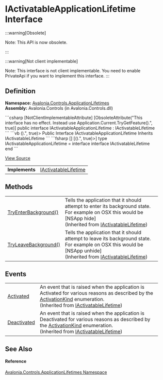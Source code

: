 # IActivatableApplicationLifetime Interface
<span>
:::warning[Obsolete]

Note: This API is now obsolete.

:::

</span><span>
:::warning[Not client implementable]

Note: This interface is not client implementable. You need to enable PrivateApi if you want to implement this interface.
:::

</span>



## Definition
**Namespace:** <a href="N_Avalonia_Controls_ApplicationLifetimes">Avalonia.Controls.ApplicationLifetimes</a>  
**Assembly:** Avalonia.Controls (in Avalonia.Controls.dll)

<Tabs groupId="api-code-preview">
<TabItem value="csharp" label="C#">
```csharp
[NotClientImplementableAttribute]
[ObsoleteAttribute("This interface has no effect. Instead use Application.Current.TryGetFeature<IActivatableLifetime>().", 
	true)]
public interface IActivatableApplicationLifetime : IActivatableLifetime
```
</TabItem>
<TabItem value="vb" label="VB">
```vb
<NotClientImplementableAttribute>
<ObsoleteAttribute("This interface has no effect. Instead use Application.Current.TryGetFeature<IActivatableLifetime>().", 
	true)>
Public Interface IActivatableApplicationLifetime
	Inherits IActivatableLifetime
```
</TabItem>
<TabItem value="fsharp" label="F#">
```fsharp
[<NotClientImplementableAttribute>]
[<ObsoleteAttribute("This interface has no effect. Instead use Application.Current.TryGetFeature<IActivatableLifetime>().", 
	true)>]
type IActivatableApplicationLifetime = 
    interface
        interface IActivatableLifetime
    end
```
</TabItem>
</Tabs>



<a href="https://github.com/AvaloniaUI/Avalonia/tree/master/src/Avalonia.Controls/ApplicationLifetimes/IActivatableApplicationLifetime.cs" title="View the source code">View Source</a>

<table>
<tr><td><strong>Implements</strong></td><td><a href="T_Avalonia_Controls_ApplicationLifetimes_IActivatableLifetime">IActivatableLifetime</a></td></tr>
</table>



## Methods
<table>
<tr>
<td><a href="M_Avalonia_Controls_ApplicationLifetimes_IActivatableLifetime_TryEnterBackground">TryEnterBackground()</a></td>
<td>Tells the application that it should attempt to enter its background state. For example on OSX this would be [NSApp hide]<br />(Inherited from <a href="T_Avalonia_Controls_ApplicationLifetimes_IActivatableLifetime">IActivatableLifetime</a>)</td>
</tr>
<tr>
<td><a href="M_Avalonia_Controls_ApplicationLifetimes_IActivatableLifetime_TryLeaveBackground">TryLeaveBackground()</a></td>
<td>Tells the application that it should attempt to leave its background state. For example on OSX this would be [NSApp unhide]<br />(Inherited from <a href="T_Avalonia_Controls_ApplicationLifetimes_IActivatableLifetime">IActivatableLifetime</a>)</td>
</tr>
</table>

## Events
<table>
<tr>
<td><a href="E_Avalonia_Controls_ApplicationLifetimes_IActivatableLifetime_Activated">Activated</a></td>
<td>An event that is raised when the application is Activated for various reasons as described by the <a href="T_Avalonia_Controls_ApplicationLifetimes_ActivationKind">ActivationKind</a> enumeration.<br />(Inherited from <a href="T_Avalonia_Controls_ApplicationLifetimes_IActivatableLifetime">IActivatableLifetime</a>)</td>
</tr>
<tr>
<td><a href="E_Avalonia_Controls_ApplicationLifetimes_IActivatableLifetime_Deactivated">Deactivated</a></td>
<td>An event that is raised when the application is Deactivated for various reasons as described by the <a href="T_Avalonia_Controls_ApplicationLifetimes_ActivationKind">ActivationKind</a> enumeration.<br />(Inherited from <a href="T_Avalonia_Controls_ApplicationLifetimes_IActivatableLifetime">IActivatableLifetime</a>)</td>
</tr>
</table>

## See Also


#### Reference
<a href="N_Avalonia_Controls_ApplicationLifetimes">Avalonia.Controls.ApplicationLifetimes Namespace</a>  

